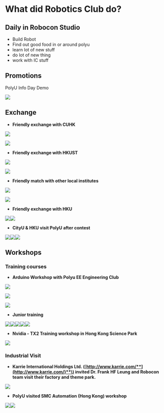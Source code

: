 # What did Robotics Club do?

## Daily in Robocon Studio <a id="daily-in-robocon-studio-yao-xie"></a>
* Build Robot
* Find out good food in or around polyu
* learn lot of new stuff
* do lot of new thing
* work with IC stuff

## Promotions <a id="promotions"></a>

PolyU Info Day Demo

![](https://i.imgur.com/eM0wqgS.jpg)

## Exchange <a id="exchange"></a>

* **Friendly exchange with CUHK**

![](https://images2.imgbox.com/a4/31/cUv0BL1u_o.jpg)

![](https://images2.imgbox.com/33/f1/pMUMYo21_o.jpg)

* **Friendly exchange with HKUST**

![](https://images2.imgbox.com/41/fb/bA4aM2Yf_o.jpg)

![](https://images2.imgbox.com/71/e9/MAEyrF9B_o.jpg)

* **Friendly match with other local institutes**

![](https://images2.imgbox.com/f0/34/6D0IGSdw_o.jpg)

![](https://images2.imgbox.com/dc/f7/VstWn3iX_o.jpg)

* **Friendly exchange with HKU**

![](https://i.imgur.com/WWAZImO.jpg)![](https://i.imgur.com/LLYKpJM.jpg)

* **CityU & HKU visit PolyU after contest**

![](https://images2.imgbox.com/de/75/YEi0aQnw_o.jpg)![](https://images2.imgbox.com/59/dc/COMmA09n_o.jpg)![](https://images2.imgbox.com/71/a7/xr3HRwms_o.jpg)

## Workshops <a id="workshops"></a>

### Training courses <a id="training-courses"></a>

* **Arduino Workshop with Polyu EE Engineering Club**

![](https://i.imgur.com/oTCUzpU.jpg)

![](https://i.imgur.com/9gyrpOj.jpg)

![](https://i.imgur.com/nh0bUjB.jpg)

* **Junior training**

![](https://i.imgur.com/2liadtE.jpg)![](https://i.imgur.com/mu6LnZz.jpg)![](https://i.imgur.com/eboKG5O.jpg)![](https://i.imgur.com/H7u3JZS.jpg)![](https://i.imgur.com/hSd4IF1.jpg)

* **Nvidia - TX2 Training workshop in Hong Kong Science Park**

![](https://i.imgur.com/MUR906S.jpg)

### Industrial Visit <a id="industrial-visit"></a>

* **Karrie International Holdings Ltd. \(**[**http://www.karrie.com/**](http://www.karrie.com/)**\) invited Dr. Frank HF Leung and Robocon team visit their factory and theme park.**

![](https://i.imgur.com/2sJ08eB.jpg)

* **PolyU visited SMC Automation \(Hong Kong\) workshop**

![](https://images2.imgbox.com/c6/fc/pVnU3Zt3_o.jpg)![](https://images2.imgbox.com/5b/ec/TzPdMQAi_o.jpg)

